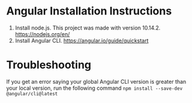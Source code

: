 # Angular Installation Instructions
1. Install node.js. This project was made with version 10.14.2. https://nodejs.org/en/
2. Install Angular CLI. https://angular.io/guide/quickstart


# Troubleshooting
If you get an error saying your global Angular CLI version is greater than your local version, run
the following command ```npm install --save-dev @angular/cli@latest```